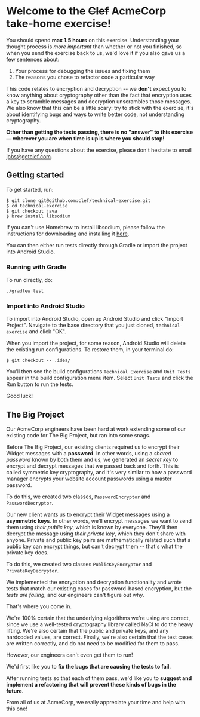 # Welcome to the ~~Clef~~ AcmeCorp take-home exercise! 

You should spend **max 1.5 hours** on this exercise.  Understanding your thought process is *more important* than whether or not you finished, so when you send the exercise back to us, we'd love it if you also gave us a few sentences about: 

1. Your process for debugging the issues and fixing them
2. The reasons you chose to refactor code a particular way

This code relates to encryption and decryption -- we **don't** expect you to know anything about cryptography other than the fact that encryption uses a key to scramble messages and decryption unscrambles those messages. We also know that this can be a little scary: try to stick with the exercise, it's about identifying bugs and ways to write better code, not understanding cryptography.

**Other than getting the tests passing, there is no "answer" to this exercise — wherever you are when time is up is where you should stop!**

If you have any questions about the exercise, please don't hesitate to email [jobs@getclef.com](mailto:jobs@getclef.com).

## Getting started

To get started, run:

```
$ git clone git@github.com:clef/technical-exercise.git
$ cd technical-exercise
$ git checkout java
$ brew install libsodium
```

If you can't use Homebrew to install libsodium, please follow the instructions for downloading and installing it [here](https://download.libsodium.org/doc/).

You can then either run tests directly through Gradle or import the project into Android
Studio. 

### Running with Gradle 

To run directly, do:

```
./gradlew test
```

### Import into Android Studio

To import into Android Studio, open up Android Studio and click "Import
Project". Navigate to the base directory that you just cloned, `technical-exercise` and click "OK".

When you import the project, for some reason, Android Studio will delete the
existing run configurations. To restore them, in your terminal do: 

```
$ git checkout -- .idea/
```

You'll then see the build configurations `Technical Exercise` and `Unit Tests`
appear in the build configuration menu item. Select `Unit Tests` and click the
Run button to run the tests.

Good luck! 

## The Big Project

Our AcmeCorp engineers have been hard at work extending some of our existing code for The Big Project, but ran into some snags. 

Before The Big Project, our existing clients required us to encrypt their Widget messages with a **password**. In other words, using a *shared password* known by both them and us, we generated an *secret key* to encrypt and decrypt messages that we passed back and forth. This is called symmetric key cryptography, and it's very similar to how a password manager encrypts your website account passwords using a master password.

To do this, we created two classes, `PasswordEncryptor` and `PasswordDecryptor`.

Our new client wants us to encrypt their Widget messages using a **asymmetric keys**. In other words, we'll encrypt messages we want to send them using *their public key*, which is known by everyone. They'll then decrypt the message using *their private key*, which they don't share with anyone. Private and public key pairs are mathematically related such that a public key can encrypt things, but can't decrypt them -- that's what the private key does.

To do this, we created two classes `PublicKeyEncryptor` and `PrivateKeyDecryptor`. 

We implemented the encryption and decryption functionality and wrote tests that match our existing cases for password-based encryption, but the *tests are failing*, and our engineers can't figure out why. 

That's where you come in. 

We're 100% certain that the underlying algorithms we're using are correct, since we use a well-tested cryptography library called NaCl to do the heavy lifting. We're also certain that the public and private keys, and any hardcoded values, are correct. Finally, we're also certain that the test cases are written correctly, and do not need to be modified for them to pass.

However, our engineers can't even get them to run! 

We'd first like you to **fix the bugs that are causing the tests to fail**. 

After running tests so that each of them pass, we'd like you to **suggest and implement a refactoring that will prevent these kinds of bugs in the future**. 

From all of us at AcmeCorp, we really appreciate your time and help with this one! 

